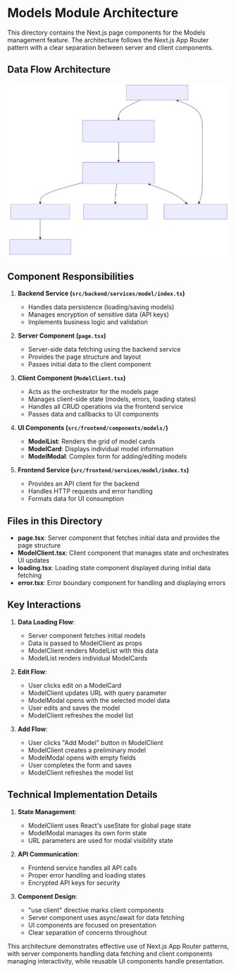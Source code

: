 # Models Module Architecture

This directory contains the Next.js page components for the Models management feature. The architecture follows the Next.js App Router pattern with a clear separation between server and client components.

## Data Flow Architecture

![diagram](./README-1.svg)

## Component Responsibilities

1. **Backend Service (`src/backend/services/model/index.ts`)**
   - Handles data persistence (loading/saving models)
   - Manages encryption of sensitive data (API keys)
   - Implements business logic and validation

2. **Server Component (`page.tsx`)**
   - Server-side data fetching using the backend service
   - Provides the page structure and layout
   - Passes initial data to the client component

3. **Client Component (`ModelClient.tsx`)**
   - Acts as the orchestrator for the models page
   - Manages client-side state (models, errors, loading states)
   - Handles all CRUD operations via the frontend service
   - Passes data and callbacks to UI components

4. **UI Components (`src/frontend/components/models/`)**
   - **ModelList**: Renders the grid of model cards
   - **ModelCard**: Displays individual model information
   - **ModelModal**: Complex form for adding/editing models

5. **Frontend Service (`src/frontend/services/model/index.ts`)**
   - Provides an API client for the backend
   - Handles HTTP requests and error handling
   - Formats data for UI consumption

## Files in this Directory

- **page.tsx**: Server component that fetches initial data and provides the page structure
- **ModelClient.tsx**: Client component that manages state and orchestrates UI updates
- **loading.tsx**: Loading state component displayed during initial data fetching
- **error.tsx**: Error boundary component for handling and displaying errors

## Key Interactions

1. **Data Loading Flow**:
   - Server component fetches initial models
   - Data is passed to ModelClient as props
   - ModelClient renders ModelList with this data
   - ModelList renders individual ModelCards

2. **Edit Flow**:
   - User clicks edit on a ModelCard
   - ModelClient updates URL with query parameter
   - ModelModal opens with the selected model data
   - User edits and saves the model
   - ModelClient refreshes the model list

3. **Add Flow**:
   - User clicks "Add Model" button in ModelClient
   - ModelClient creates a preliminary model
   - ModelModal opens with empty fields
   - User completes the form and saves
   - ModelClient refreshes the model list

## Technical Implementation Details

1. **State Management**:
   - ModelClient uses React's useState for global page state
   - ModelModal manages its own form state
   - URL parameters are used for modal visibility state

2. **API Communication**:
   - Frontend service handles all API calls
   - Proper error handling and loading states
   - Encrypted API keys for security

3. **Component Design**:
   - "use client" directive marks client components
   - Server component uses async/await for data fetching
   - UI components are focused on presentation
   - Clear separation of concerns throughout

This architecture demonstrates effective use of Next.js App Router patterns, with server components handling data fetching and client components managing interactivity, while reusable UI components handle presentation.
